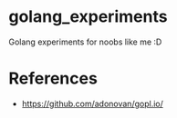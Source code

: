 # golang_experiments
Golang experiments for noobs like me :D

# References

- https://github.com/adonovan/gopl.io/
